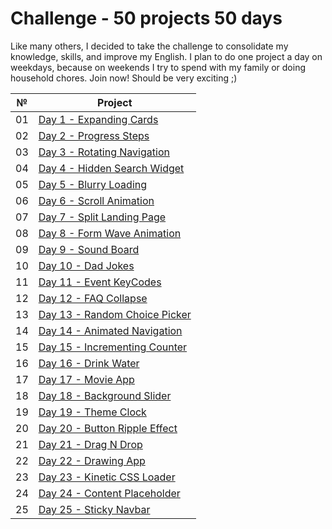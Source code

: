 # Сhallenge - 50 projects 50 days

Like many others, I decided to take the challenge to consolidate my knowledge, skills, and improve my English. I plan to do one project a day on weekdays, because on weekends I try to spend with my family or doing household chores. Join now! Should be very exciting ;)

|№|Project|
|--|-----|
|01|[Day 1 - Expanding Cards](https://github.com/Sati-prog/12_challenge-50projects50days/tree/main/Expanding_Cards)|
|02|[Day 2 - Progress Steps](https://github.com/Sati-prog/12_challenge-50projects50days/tree/main/Progress_Steps)|
|03|[Day 3 - Rotating Navigation](https://github.com/Sati-prog/12_challenge-50projects50days/tree/main/Rotating_Navigation)|
|04|[Day 4 - Hidden Search Widget](https://github.com/Sati-prog/12_challenge-50projects50days/tree/main/Hidden_Search_Widget)|
|05|[Day 5 - Blurry Loading](https://github.com/Sati-prog/12_challenge-50projects50days/tree/main/Blurry_Loading)|
|06|[Day 6 - Scroll Animation](https://github.com/Sati-prog/12_challenge-50projects50days/tree/main/Scroll_Animation)|
|07|[Day 7 - Split Landing Page](https://github.com/Sati-prog/12_challenge-50projects50days/tree/main/Split_Landing_Page)|
|08|[Day 8 - Form Wave Animation](https://github.com/Sati-prog/12_challenge-50projects50days/tree/main/Form_Wave_Animation)|
|09|[Day 9 - Sound Board](https://github.com/Sati-prog/12_challenge-50projects50days/tree/main/Sound_Board)|
|10|[Day 10 - Dad Jokes](https://github.com/Sati-prog/12_challenge-50projects50days/tree/main/Dad_Jokes)|
|11|[Day 11 - Event KeyCodes](https://github.com/Sati-prog/12_challenge-50projects50days/tree/main/Event_KeyCodes)|
|12|[Day 12 - FAQ Collapse](https://github.com/Sati-prog/12_challenge-50projects50days/tree/main/FAQ_Collapse)|
|13|[Day 13 - Random Choice Picker](https://github.com/Sati-prog/12_challenge-50projects50days/tree/main/Random_Choice_Picker)|
|14|[Day 14 - Animated Navigation](https://github.com/Sati-prog/12_challenge-50projects50days/tree/main/Animated_Navigation)|
|15|[Day 15 - Incrementing Counter](https://github.com/Sati-prog/12_challenge-50projects50days/tree/main/Incrementing_Counter)|
|16|[Day 16 - Drink Water](https://github.com/Sati-prog/12_challenge-50projects50days/tree/main/Drink_Water)|
|17|[Day 17 - Movie App](https://github.com/Sati-prog/12_challenge-50projects50days/tree/main/Movie_App)|
|18|[Day 18 - Background Slider](https://github.com/Sati-prog/12_challenge-50projects50days/tree/main/Background_Slider)|
|19|[Day 19 - Theme Clock](https://github.com/Sati-prog/12_challenge-50projects50days/tree/main/Theme_Clock)|
|20|[Day 20 - Button Ripple Effect](https://github.com/Sati-prog/12_challenge-50projects50days/tree/main/Button_Ripple_Effect)|
|21|[Day 21 - Drag N Drop](https://github.com/Sati-prog/12_challenge-50projects50days/tree/main/Drag_N_Drop)|
|22|[Day 22 - Drawing App](https://github.com/Sati-prog/12_challenge-50projects50days/tree/main/Drawing_App)|
|23|[Day 23 - Kinetic CSS Loader](https://github.com/Sati-prog/12_challenge-50projects50days/tree/main/Kinetic_CSS_Loader)|
|24|[Day 24 - Content Placeholder](https://github.com/Sati-prog/12_challenge-50projects50days/tree/main/Content_Placeholder)|
|25|[Day 25 - Sticky Navbar](https://github.com/Sati-prog/12_challenge-50projects50days/tree/main/Sticky_Navbar)|